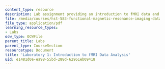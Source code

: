 ```yaml
---
content_type: resource
description: Lab assignment providing an introduction to fMRI data and analysis.
file: /media/courses/hst-583-functional-magnetic-resonance-imaging-data-acquisition-and-analysis-fall-2008/e1481d0eea9855bd288d62961eb09418_lab1.pdf
file_type: application/pdf
learning_resource_types:
- Labs
ocw_type: OCWFile
parent_title: Labs
parent_type: CourseSection
resourcetype: Document
title: 'Laboratory 1: Introduction to fMRI Data Analysis'
uid: e1481d0e-ea98-55bd-288d-62961eb09418
---
```


